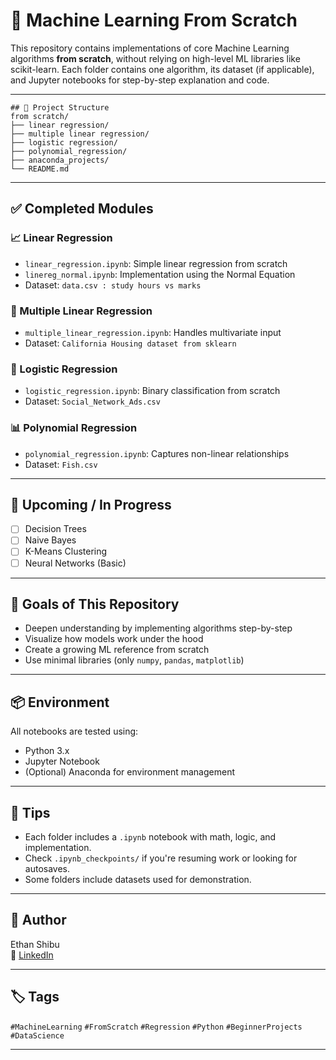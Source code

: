 # 🧠 Machine Learning From Scratch

This repository contains implementations of core Machine Learning algorithms **from scratch**, without relying on high-level ML libraries like scikit-learn. Each folder contains one algorithm, its dataset (if applicable), and Jupyter notebooks for step-by-step explanation and code.



---
```
## 📂 Project Structure
from scratch/ 
├── linear regression/ 
├── multiple linear regression/ 
├── logistic regression/ 
├── polynomial_regression/ 
├── anaconda_projects/ 
└── README.md
```
---

## ✅ Completed Modules

### 📈 Linear Regression
- `linear_regression.ipynb`: Simple linear regression from scratch
- `linereg_normal.ipynb`: Implementation using the Normal Equation
- Dataset: `data.csv : study hours vs marks `

### 🔢 Multiple Linear Regression
- `multiple_linear_regression.ipynb`: Handles multivariate input
- Dataset: `California Housing dataset from sklearn`

### 🔁 Logistic Regression
- `logistic_regression.ipynb`: Binary classification from scratch
- Dataset: `Social_Network_Ads.csv`

### 📊 Polynomial Regression
- `polynomial_regression.ipynb`: Captures non-linear relationships
- Dataset: `Fish.csv`

---

## 🚧 Upcoming / In Progress

- [ ] Decision Trees
- [ ] Naive Bayes
- [ ] K-Means Clustering
- [ ] Neural Networks (Basic)

---

## 📌 Goals of This Repository
- Deepen understanding by implementing algorithms step-by-step
- Visualize how models work under the hood
- Create a growing ML reference from scratch
- Use minimal libraries (only `numpy`, `pandas`, `matplotlib`)

---

## 📦 Environment
All notebooks are tested using:

- Python 3.x
- Jupyter Notebook
- (Optional) Anaconda for environment management

---

## 🧩 Tips
- Each folder includes a `.ipynb` notebook with math, logic, and implementation.
- Check `.ipynb_checkpoints/` if you're resuming work or looking for autosaves.
- Some folders include datasets used for demonstration.

---

## 🧠 Author
Ethan Shibu  
🔗 [LinkedIn](https://linkedin.com/in/ethanissac)

---

## 🏷️ Tags
`#MachineLearning` `#FromScratch` `#Regression` `#Python` `#BeginnerProjects` `#DataScience`

---
